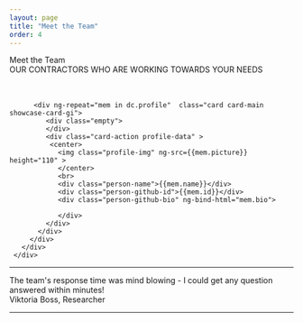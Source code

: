 ```yaml
---
layout: page
title: "Meet the Team"
order: 4
---
```

<div ng-app="viperdev">
<div ng-controller="Data as dc">
<section id="test1">
  <div class="container">
   <div >
    <div class="dive-title">Meet the Team</div>
    <div class="viper-subtitle">OUR CONTRACTORS WHO ARE WORKING TOWARDS YOUR NEEDS</div>
    <br><br>
    <div class="images row">
      <div class="col-md-12">
        <div class="container">
          <div class="row showcase-gi">

          <div ng-repeat="mem in dc.profile"  class="card card-main showcase-card-gi">
             <div class="empty">
             </div>
             <div class="card-action profile-data" >
              <center>
                <img class="profile-img" ng-src={{mem.picture}} height="110" >
                </center>
                <br>
                <div class="person-name">{{mem.name}}</div>
                <div class="person-github-id">{{mem.id}}</div>
                <div class="person-github-bio" ng-bind-html="mem.bio">
                 
                </div>
             </div>
           </div>
         </div>
       </div>
     </div>
   </div>
 </div>
 <hr>
 <div class="" href="#one!">
      <div class="quotation">
      The team's response time was mind blowing - I could get any question answered within minutes!
</div>
<div class="author-quote">Viktoria Boss, Researcher</div>
    </div>
    <hr>
</div>

<br><br>
<section>
</section>
</section>
</div>
</div>

<style type="text/css">
  .showcase-gi{
    margin-left: 0em !important;
    margin-right: 0em !important;
  }

  .person-github-bio > a{
    text-transform: none !important;
    margin-right: 0em !important;
  }
</style>
